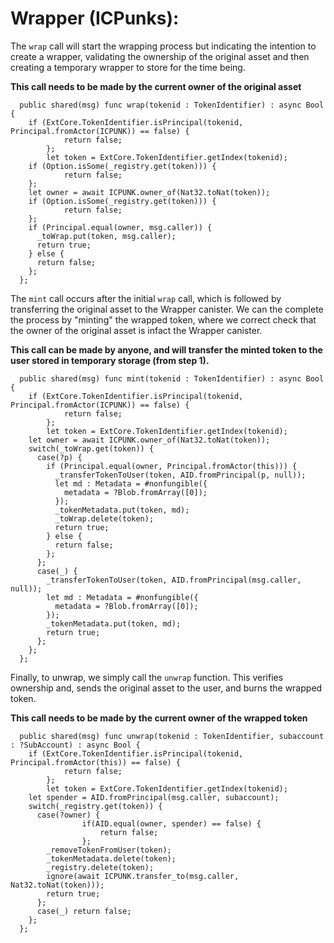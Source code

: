 # Wrapper (ICPunks):

The `wrap` call will start the wrapping process but indicating the intention to create a wrapper, validating the ownership of the original asset and then creating a temporary wrapper to store for the time being.

**This call needs to be made by the current owner of the original asset**

```
  public shared(msg) func wrap(tokenid : TokenIdentifier) : async Bool {
    if (ExtCore.TokenIdentifier.isPrincipal(tokenid, Principal.fromActor(ICPUNK)) == false) {
			return false;
		};
		let token = ExtCore.TokenIdentifier.getIndex(tokenid);
    if (Option.isSome(_registry.get(token))) {
			return false;
    };
    let owner = await ICPUNK.owner_of(Nat32.toNat(token));
    if (Option.isSome(_registry.get(token))) {
			return false;
    };
    if (Principal.equal(owner, msg.caller)) {
      _toWrap.put(token, msg.caller);
      return true;
    } else {
      return false;
    };
  };
```
The `mint` call occurs after the initial `wrap` call, which is followed by transferring the original asset to the Wrapper canister. We can the complete the process by "minting" the wrapped token, where we correct check that the owner of the original asset is infact the Wrapper canister.

**This call can be made by anyone, and will transfer the minted token to the user stored in temporary storage (from step 1).**
```
  public shared(msg) func mint(tokenid : TokenIdentifier) : async Bool {
    if (ExtCore.TokenIdentifier.isPrincipal(tokenid, Principal.fromActor(ICPUNK)) == false) {
			return false;
		};
		let token = ExtCore.TokenIdentifier.getIndex(tokenid);
    let owner = await ICPUNK.owner_of(Nat32.toNat(token));
    switch(_toWrap.get(token)) {
      case(?p) {
        if (Principal.equal(owner, Principal.fromActor(this))) {
          _transferTokenToUser(token, AID.fromPrincipal(p, null));
          let md : Metadata = #nonfungible({
            metadata = ?Blob.fromArray([0]);
          }); 
          _tokenMetadata.put(token, md);
          _toWrap.delete(token);
          return true;
        } else {
          return false;
        };
      };
      case(_) {
        _transferTokenToUser(token, AID.fromPrincipal(msg.caller, null));
        let md : Metadata = #nonfungible({
          metadata = ?Blob.fromArray([0]);
        }); 
        _tokenMetadata.put(token, md);
        return true;
      };
    };
  };
```

Finally, to unwrap, we simply call the `unwrap` function. This verifies ownership and, sends the original asset to the user, and burns the wrapped token.

**This call needs to be made by the current owner of the wrapped token**
```
  public shared(msg) func unwrap(tokenid : TokenIdentifier, subaccount : ?SubAccount) : async Bool {
    if (ExtCore.TokenIdentifier.isPrincipal(tokenid, Principal.fromActor(this)) == false) {
			return false;
		};
		let token = ExtCore.TokenIdentifier.getIndex(tokenid);
    let spender = AID.fromPrincipal(msg.caller, subaccount);
    switch(_registry.get(token)) {
      case(?owner) {
				if(AID.equal(owner, spender) == false) {
					return false;
				};
        _removeTokenFromUser(token);
        _tokenMetadata.delete(token);
        _registry.delete(token);
        ignore(await ICPUNK.transfer_to(msg.caller, Nat32.toNat(token)));
        return true;
      };
      case(_) return false;
    };
  };
```

